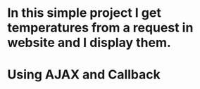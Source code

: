 # In this simple project I get temperatures from a request in website and I display them.
# Using AJAX and Callback
